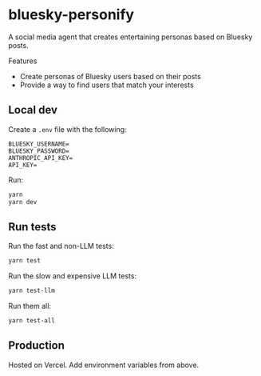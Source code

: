 # bluesky-personify

A social media agent that creates entertaining personas based on Bluesky posts.

Features

- Create personas of Bluesky users based on their posts
- Provide a way to find users that match your interests

## Local dev

Create a `.env` file with the following:

```
BLUESKY_USERNAME=
BLUESKY_PASSWORD=
ANTHROPIC_API_KEY=
API_KEY=
```

Run:

```bash
yarn
yarn dev
```

## Run tests

Run the fast and non-LLM tests:

```bash
yarn test
```

Run the slow and expensive LLM tests:

```bash
yarn test-llm
```

Run them all:

```bash
yarn test-all
```

## Production

Hosted on Vercel. Add environment variables from above.
